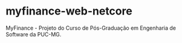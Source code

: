# myfinance-web-netcore
MyFinance - Projeto do Curso de Pós-Graduação em Engenharia de Software da PUC-MG.